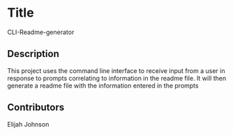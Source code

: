 # Title 
CLI-Readme-generator

## Description
This project uses the command line interface to receive input from a user in response to prompts correlating to information in the readme file. It will then generate a readme file with the information entered in the prompts

## Contributors
Elijah Johnson


